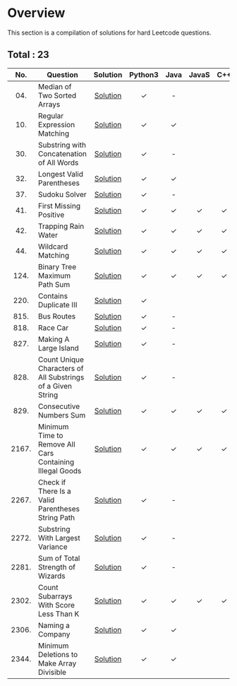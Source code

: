 # Overview

This section is a compilation of solutions for hard Leetcode questions.


## Total : 23


| No. | Question | Solution | Python3 | Java | JavaS | C++ | Scala | Go | C# | Swift | TypeS |
|:---:|----------|:--------:|:-------:|:----:|:-----:|:---:|:-----:|:--:|:--:|:-----:|:-----:|
| 04. | Median of Two Sorted Arrays | [Solution](https://github.com/ezryn-zaharoff/leetcode-solutions/blob/master/03-hard/hard-solutions/Q0004.md) | ✓ | - |
| 10. | Regular Expression Matching | [Solution](https://github.com/ezryn-zaharoff/leetcode-solutions/blob/master/03-hard/hard-solutions/Q0010.md) | ✓ | ✓ |
| 30. | Substring with Concatenation of All Words | [Solution](https://github.com/ezryn-zaharoff/leetcode-solutions/blob/master/03-hard/hard-solutions/Q0030.md) | ✓ | - |
| 32. | Longest Valid Parentheses | [Solution](https://github.com/ezryn-zaharoff/leetcode-solutions/blob/master/03-hard/hard-solutions/Q0032.md) | ✓ | ✓ |
| 37. | Sudoku Solver | [Solution](https://github.com/ezryn-zaharoff/leetcode-solutions/blob/master/03-hard/hard-solutions/Q0037.md) | ✓ | - |
| 41. | First Missing Positive | [Solution](https://github.com/ezryn-zaharoff/leetcode-solutions/blob/master/03-hard/hard-solutions/Q0041.md) | ✓ | ✓ | ✓ | ✓ | ✓ | ✓ | ✓ | ✓ | ✓ |
| 42. | Trapping Rain Water | [Solution](https://github.com/ezryn-zaharoff/leetcode-solutions/blob/master/03-hard/hard-solutions/Q0042.md) | ✓ | ✓ | ✓ | ✓ | ✓ | ✓ | ✓ | ✓ |
| 44. | Wildcard Matching | [Solution](https://github.com/ezryn-zaharoff/leetcode-solutions/blob/master/03-hard/hard-solutions/Q0044.md) | ✓ | ✓ | ✓ | ✓ | ✓ | ✓ | ✓ | ✓ |
| 124. | Binary Tree Maximum Path Sum | [Solution](https://github.com/ezryn-zaharoff/leetcode-solutions/blob/master/03-hard/hard-solutions/Q0124.md) | ✓ | ✓ | ✓ | ✓ |  |  | ✓ |  | ✓ |
| 220. | Contains Duplicate III | [Solution](https://github.com/ezryn-zaharoff/leetcode-solutions/blob/master/03-hard/hard-solutions/Q0220.md) | ✓ |  |  |  |
| 815. | Bus Routes | [Solution](https://github.com/ezryn-zaharoff/leetcode-solutions/blob/master/03-hard/hard-solutions/Q0815.md) | ✓ | - |
| 818. | Race Car | [Solution](https://github.com/ezryn-zaharoff/leetcode-solutions/blob/master/03-hard/hard-solutions/Q0818.md) | ✓ | - |
| 827. | Making A Large Island | [Solution](https://github.com/ezryn-zaharoff/leetcode-solutions/blob/master/03-hard/hard-solutions/Q0827.md) | ✓ | - |
| 828. | Count Unique Characters of All Substrings of a Given String | [Solution](https://github.com/ezryn-zaharoff/leetcode-solutions/blob/master/03-hard/hard-solutions/Q0828.md) | ✓ | - |
| 829. | Consecutive Numbers Sum | [Solution](https://github.com/ezryn-zaharoff/leetcode-solutions/blob/master/03-hard/hard-solutions/Q0829.md) | ✓ | ✓ | ✓ | ✓ | ✓ | ✓ | ✓ | ✓ |
| 2167. | Minimum Time to Remove All Cars Containing Illegal Goods | [Solution](https://github.com/ezryn-zaharoff/leetcode-solutions/blob/master/03-hard/hard-solutions/Q2167.md) | ✓ | ✓ | ✓ | ✓ | ✓ | ✓ | ✓ | ✓ |
| 2267. | Check if There Is a Valid Parentheses String Path | [Solution](https://github.com/ezryn-zaharoff/leetcode-solutions/blob/master/03-hard/hard-solutions/Q2267.md) | ✓ | - |
| 2272. | Substring With Largest Variance | [Solution](https://github.com/ezryn-zaharoff/leetcode-solutions/blob/master/03-hard/hard-solutions/Q2272.md) | ✓ | - |
| 2281. | Sum of Total Strength of Wizards | [Solution](https://github.com/ezryn-zaharoff/leetcode-solutions/blob/master/03-hard/hard-solutions/Q2281.md) | ✓ | - |
| 2302. | Count Subarrays With Score Less Than K | [Solution](https://github.com/ezryn-zaharoff/leetcode-solutions/blob/master/03-hard/hard-solutions/Q2302.md) | ✓ | ✓ | ✓ | ✓ | ✓ | ✓ | ✓ | ✓ |
| 2306. | Naming a Company | [Solution](https://github.com/ezryn-zaharoff/leetcode-solutions/blob/master/03-hard/hard-solutions/Q2306.md) | ✓ | ✓ |
| 2344. | Minimum Deletions to Make Array Divisible | [Solution](https://github.com/ezryn-zaharoff/leetcode-solutions/blob/master/03-hard/hard-solutions/Q2306.md) | ✓ | ✓ |
